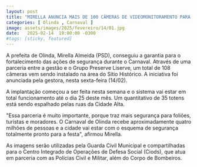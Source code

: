 ```yaml
---
layout: post
title: "MIRELLA ANUNCIA MAIS DE 100 CÂMERAS DE VIDEOMONITORAMENTO PARA O CARNAVAL DE OLINDA"
categories: [ Olinda , Carnaval ]
image: assets/images/2025/fevereiro/14/01.jpg
date:   2025-02-14  19:00:00 -0300
#tags: [sticky, featured]
---
```

A prefeita de Olinda, Mirella Almeida (PSD), conseguiu a garantia para o fortalecimento das ações de segurança durante o Carnaval. Através de uma parceria entre a gestão e o Grupo Preserve Liserve, um total de 108 câmeras vem sendo instalado na área do Sítio Histórico. A iniciativa foi anunciada pela gestora, nesta sexta-feira (14/02). 

A implantação começou a ser feita nesta semana e o sistema vai estar em total funcionamento até o dia 25 deste mês. Um quantitativo de 35 totens está sendo espalhado pelas ruas da Cidade Alta. 

"Essa parceria é muito importante, porque traz mais segurança para foliões, turistas e moradores. O Carnaval de Olinda recebe aproximadamente quatro milhões de pessoas e a cidade vai estar com o esquema de segurança totalmente pronto para a festa", afirmou Mirella. 

As imagens serão utilizadas pela Guarda Civil Municipal e compartilhadas para o Centro Integrado de Operações de Defesa Social (Ciods), que atua em parceria com as Polícias Civil e Militar, além do Corpo de Bombeiros.